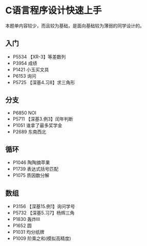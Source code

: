 # C语言程序设计快速上手

本题单内容较少，而且较为基础，是面向基础较为薄弱的同学设计的。

## 入门

- P5534 【XR-3】等差数列
- P3954 成绩
- P1421 小玉买文具
- P6153 询问
- P5725 【深基4.习8】求三角形
  

## 分支

- P6850 NOI
- P5711 【深基3.例3】闰年判断
- P1051 谁拿了最多奖学金
- P2689 东南西北

## 循环

- P1046 陶陶摘苹果
- P1739 表达式括号匹配
- P1075 质因数分解

## 数组

- P3156 【深基15.例1】询问学号
- P5732 【深基5.习7】杨辉三角
- P1830 轰炸III
- P1652 圆
- P1031 均分纸牌
- P1009 阶乘之和(模拟高精度)
 

